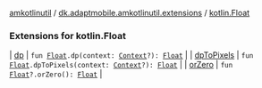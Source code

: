 [amkotlinutil](../../index.md) / [dk.adaptmobile.amkotlinutil.extensions](../index.md) / [kotlin.Float](./index.md)

### Extensions for kotlin.Float

| [dp](dp.md) | `fun `[`Float`](https://kotlinlang.org/api/latest/jvm/stdlib/kotlin/-float/index.html)`.dp(context: `[`Context`](https://developer.android.com/reference/android/content/Context.html)`?): `[`Float`](https://kotlinlang.org/api/latest/jvm/stdlib/kotlin/-float/index.html) |
| [dpToPixels](dp-to-pixels.md) | `fun `[`Float`](https://kotlinlang.org/api/latest/jvm/stdlib/kotlin/-float/index.html)`.dpToPixels(context: `[`Context`](https://developer.android.com/reference/android/content/Context.html)`?): `[`Float`](https://kotlinlang.org/api/latest/jvm/stdlib/kotlin/-float/index.html) |
| [orZero](or-zero.md) | `fun `[`Float`](https://kotlinlang.org/api/latest/jvm/stdlib/kotlin/-float/index.html)`?.orZero(): `[`Float`](https://kotlinlang.org/api/latest/jvm/stdlib/kotlin/-float/index.html) |

